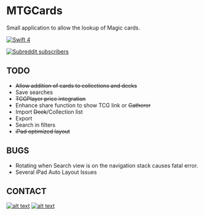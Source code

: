 

# MTGCards
Small application to allow the lookup of Magic cards.

<p align="left">
    <a href="https://swift.org">
        <img src="http://img.shields.io/badge/swift-5-brightgreen.svg" alt="Swift 4">
    </a>
</p>
<p align="left">
    <a href="https://www.reddit.com/r/Mymtgapp">
<img alt="Subreddit subscribers" src="https://img.shields.io/reddit/subreddit-subscribers/mymtgapp.svg?style=social">
    </a>
</p>

## TODO
* ~~Allow addition of cards to collections and decks~~
* Save searches
* ~~TCGPlayer price integration~~
* Enhance share function to show TCG link or ~~Gatherer~~
* Import ~~Deck~~/Collection list
* Export
* Search in filters
* ~~iPad optimized layout~~

## BUGS
* Rotating when Search view is on the navigation stack causes fatal error.
* Several iPad Auto Layout Issues

## CONTACT
<!-- display the social media buttons in your README -->

[![alt text][1.1]][1]
[![alt text][6.1]][6]


<!-- links to social media icons -->
<!-- no need to change these -->

<!-- icons with padding -->

[1.1]: http://i.imgur.com/tXSoThF.png (@RoboticSnailSW)
[6.1]: http://i.imgur.com/0o48UoR.png (github)

<!-- icons without padding -->

[1.2]: http://i.imgur.com/wWzX9uB.png (@RoboticSnailSW)
[6.2]: http://i.imgur.com/9I6NRUm.png (github)


<!-- links to your social media accounts -->
<!-- update these accordingly -->

[1]: http://www.twitter.com/roboticsnailSW
[6]: http://www.github.com/jmcsmith/MTGCards
